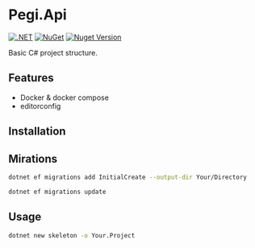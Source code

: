 # Pegi.Api

[![.NET](https://github.com/afgalvan/Pegi.Api/actions/workflows/dotnet.yml/badge.svg)](https://github.com/afgalvan/Pegi.Api/actions/workflows/dotnet.yml)
[![NuGet](https://github.com/afgalvan/Pegi.Api/actions/workflows/publish.yml/badge.svg)](https://github.com/afgalvan/Pegi.Api/actions/workflows/publish.yml)
[![Nuget Version](https://img.shields.io/nuget/v/Pegi.Api.Template?label=version&logo=NuGet&labelColor=22272E&color=blue)](https://www.nuget.org/packages/Pegi.Api.Template/)

Basic C# project structure.

## Features

- Docker & docker compose
- editorconfig

## Installation

## Mirations 

```bash
dotnet ef migrations add InitialCreate --output-dir Your/Directory
```

```bash
dotnet ef migrations update
```

## Usage

```bash
dotnet new skeleton -o Your.Project
```
